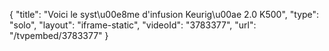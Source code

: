 {
    "title": "Voici le syst\u00e8me d'infusion Keurig\u00ae 2.0 K500",
    "type": "solo",
    "layout": "iframe-static",
    "videoId": "3783377",
    "url": "\/tvpembed\/3783377"
}